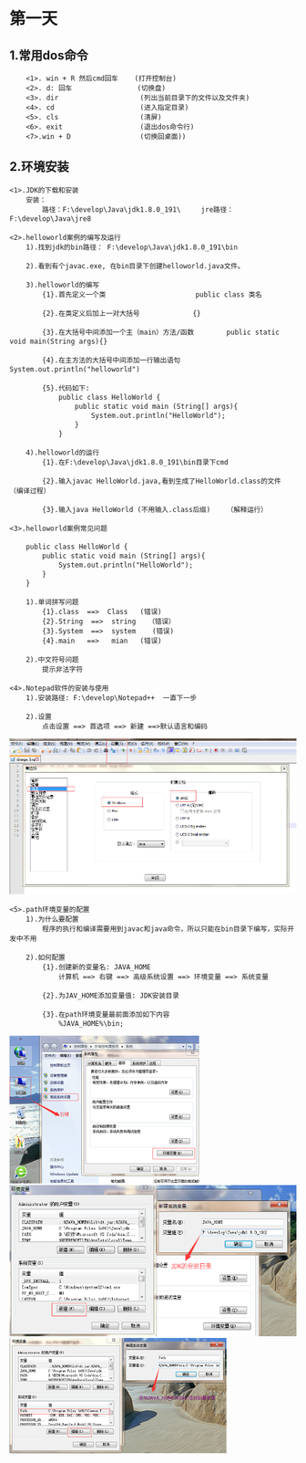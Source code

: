 # 第一天

## 1.常用dos命令
        <1>. win + R 然后cmd回车    (打开控制台)
        <2>. d: 回车                (切换盘)
        <3>. dir                    (列出当前目录下的文件以及文件夹)
        <4>. cd                     (进入指定目录)
        <5>. cls                    (清屏)
        <6>. exit                   (退出dos命令行)
        <7>.win + D                 (切换回桌面))
    
## 2.环境安装
    <1>.JDK的下载和安装
        安装：
            路径：F:\develop\Java\jdk1.8.0_191\     jre路径：F:\develop\Java\jre8

    <2>.helloworld案例的编写及运行
        1).找到jdk的bin路径： F:\develop\Java\jdk1.8.0_191\bin

        2).看到有个javac.exe, 在bin目录下创建helloworld.java文件。

        3).helloworld的编写  
            {1}.首先定义一个类                      public class 类名
                
            {2}.在类定义后加上一对大括号             {}

            {3}.在大括号中间添加一个主（main）方法/函数        public static void main(String args){}

            {4}.在主方法的大括号中间添加一行输出语句            System.out.println("helloworld")
            
            {5}.代码如下:
                public class HelloWorld {
                    public static void main (String[] args){
                        System.out.println("HelloWorld");
                    }
                }

        4).helloworld的运行
            {1}.在F:\develop\Java\jdk1.8.0_191\bin目录下cmd
                
            {2}.输入javac HelloWorld.java,看到生成了HelloWorld.class的文件  （编译过程）

            {3}.输入java HelloWorld (不用输入.class后缀)    （解释运行）

    <3>.helloworld案例常见问题

        public class HelloWorld {
            public static void main (String[] args){
                System.out.println("HelloWorld");
            }
        }

        1).单词拼写问题
            {1}.class  ==>  Class   (错误)
            {2}.String  ==>  string   （错误）
            {3}.System  ==>  system    (错误)
            {4}.main   ==>   mian   (错误)

        2).中文符号问题
            提示非法字符

    <4>.Notepad软件的安装与使用
        1).安装路径: F:\develop\Notepad++  一直下一步

        2).设置
            点击设置 ==> 首选项 ==> 新建 ==>默认语言和编码
![nodepad的配置](https://raw.githubusercontent.com/dj49846917/studyJava/master/day01/%E8%A7%A3%E9%87%8A%E5%9B%BE/nodepad%E7%9A%84%E9%85%8D%E7%BD%AE.png)

    <5>.path环境变量的配置
        1).为什么要配置
            程序的执行和编译需要用到javac和java命令，所以只能在bin目录下编写，实际开发中不用

        2).如何配置
            {1}.创建新的变量名: JAVA_HOME
                计算机 ==> 右键 ==> 高级系统设置 ==> 环境变量 ==> 系统变量

            {2}.为JAV_HOME添加变量值: JDK安装目录

            {3}.在path环境变量最前面添加如下内容
                %JAVA_HOME%\bin;
![找到环境变量](https://raw.githubusercontent.com/dj49846917/studyJava/master/day01/%E8%A7%A3%E9%87%8A%E5%9B%BE/path1.png)
![新建JAVA_HOME变量](https://raw.githubusercontent.com/dj49846917/studyJava/master/day01/%E8%A7%A3%E9%87%8A%E5%9B%BE/path2.png)
![编辑path变量](https://raw.githubusercontent.com/dj49846917/studyJava/master/day01/%E8%A7%A3%E9%87%8A%E5%9B%BE/path3.png)


